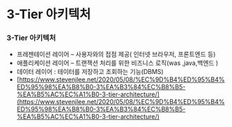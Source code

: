 # 3-Tier 아키텍처

### 3-Tier 아키텍처

*  프레젠테이션 레이어 – 사용자와의 접점 제공\( 인터넷 브라우저, 프론트엔드 등\)
*  애플리케이션 레이어 – 트랜잭션 처리를 위한 비즈니스 로직\(was ,java,백엔드 \)
*   데이터 레이어 : 테이터를 저장하고 조회하는 기능\(DBMS\)
* [https://www.stevenjlee.net/2020/05/08/%EC%9D%B4%ED%95%B4%ED%95%98%EA%B8%B0-3%EA%B3%84%EC%B8%B5-%EA%B5%AC%EC%A1%B0-3-tier-architecture/](https://www.stevenjlee.net/2020/05/08/%EC%9D%B4%ED%95%B4%ED%95%98%EA%B8%B0-3%EA%B3%84%EC%B8%B5-%EA%B5%AC%EC%A1%B0-3-tier-architecture/)

